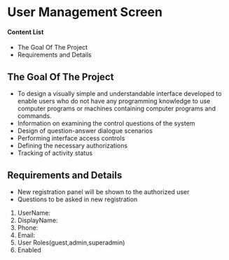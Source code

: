 # User Management Screen


#### Content List

- The Goal Of The Project
- Requirements and Details

## The Goal Of The Project

- To design a visually simple and understandable interface developed to enable users who do not have any programming knowledge to use computer programs or machines containing computer programs and commands.
- Information on examining the control questions of the system
- Design of question-answer dialogue scenarios
- Performing interface access controls
- Defining the necessary authorizations
- Tracking of activity status

## Requirements and Details

- New registration panel will be shown to the authorized user
- Questions to be asked in new registration
1) UserName:
2) DisplayName:
3) Phone:
4) Email:
5) User Roles(guest,admin,superadmin)
6) Enabled
